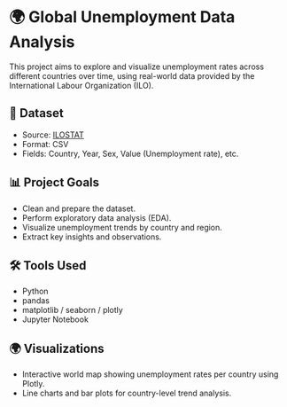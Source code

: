 # 🌍 Global Unemployment Data Analysis

This project aims to explore and visualize unemployment rates across different countries over time, using real-world data provided by the International Labour Organization (ILO).

## 📁 Dataset

- Source: [ILOSTAT](https://ilostat.ilo.org)
- Format: CSV
- Fields: Country, Year, Sex, Value (Unemployment rate), etc.

## 📊 Project Goals

- Clean and prepare the dataset.
- Perform exploratory data analysis (EDA).
- Visualize unemployment trends by country and region.
- Extract key insights and observations.

## 🛠️ Tools Used

- Python
- pandas
- matplotlib / seaborn / plotly
- Jupyter Notebook

## 🌍 Visualizations

- Interactive world map showing unemployment rates per country using Plotly.
- Line charts and bar plots for country-level trend analysis.

